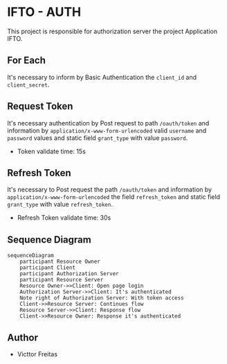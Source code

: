 # IFTO - AUTH
This project is responsible for authorization server the project Application IFTO. 

## For Each
It's necessary to inform by Basic Authentication the `client_id` and `client_secret`.

## Request Token
It's necessary authentication by Post request to path `/oauth/token`
and information by `application/x-www-form-urlencoded` valid `username` and `password` values
and static field `grant_type` with value `password`.

- Token validate time: 15s 

## Refresh Token
It's necessary to Post request the path `/oauth/token`
and information by `application/x-www-form-urlencoded` the field `refresh_token`
and static field `grant_type` with value `refresh_token`.

- Refresh Token validate time: 30s

## Sequence Diagram

```mermaid
sequenceDiagram
    participant Resource Owner
    participant Client
    participant Authorization Server
    participant Resource Server
    Resource Owner->>Client: Open page login
    Authorization Server->>Client: It's authenticated
    Note right of Authorization Server: With token access
    Client->>Resource Server: Continues flow
    Resource Server->>Client: Response flow
    Client->>Resource Owner: Response it's authenticated
```
## Author
- Victtor Freitas

